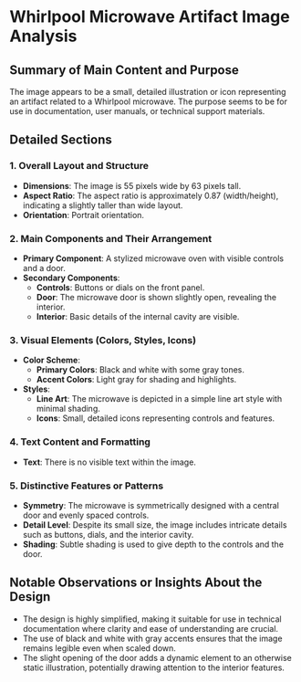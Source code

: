 # Whirlpool Microwave Artifact Image Analysis

## Summary of Main Content and Purpose
The image appears to be a small, detailed illustration or icon representing an artifact related to a Whirlpool microwave. The purpose seems to be for use in documentation, user manuals, or technical support materials.

## Detailed Sections

### 1. Overall Layout and Structure
- **Dimensions**: The image is 55 pixels wide by 63 pixels tall.
- **Aspect Ratio**: The aspect ratio is approximately 0.87 (width/height), indicating a slightly taller than wide layout.
- **Orientation**: Portrait orientation.

### 2. Main Components and Their Arrangement
- **Primary Component**: A stylized microwave oven with visible controls and a door.
- **Secondary Components**:
  - **Controls**: Buttons or dials on the front panel.
  - **Door**: The microwave door is shown slightly open, revealing the interior.
  - **Interior**: Basic details of the internal cavity are visible.

### 3. Visual Elements (Colors, Styles, Icons)
- **Color Scheme**:
  - **Primary Colors**: Black and white with some gray tones.
  - **Accent Colors**: Light gray for shading and highlights.
- **Styles**:
  - **Line Art**: The microwave is depicted in a simple line art style with minimal shading.
  - **Icons**: Small, detailed icons representing controls and features.

### 4. Text Content and Formatting
- **Text**: There is no visible text within the image.

### 5. Distinctive Features or Patterns
- **Symmetry**: The microwave is symmetrically designed with a central door and evenly spaced controls.
- **Detail Level**: Despite its small size, the image includes intricate details such as buttons, dials, and the interior cavity.
- **Shading**: Subtle shading is used to give depth to the controls and the door.

## Notable Observations or Insights About the Design
- The design is highly simplified, making it suitable for use in technical documentation where clarity and ease of understanding are crucial.
- The use of black and white with gray accents ensures that the image remains legible even when scaled down.
- The slight opening of the door adds a dynamic element to an otherwise static illustration, potentially drawing attention to the interior features.